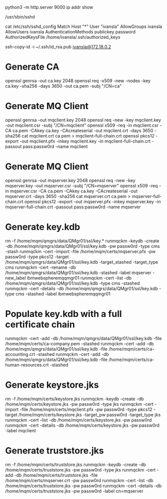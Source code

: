 python3 -m http.server 9000
ip addr show


/usr/sbin/sshd

cat /etc/ssh/sshd_config
Match Host "*" User "ivansla"
    AllowGroups ivansla
    AllowUsers ivansla
    AuthenticationMethods publickey password
    AuthorizedKeysFile /home/ivansla/.ssh/authorized_keys


ssh-copy-id -i ~/.ssh/id_rsa.pub ivansla@172.18.0.2





# Generate CA
openssl genrsa -out ca.key 2048
openssl req -x509 -new -nodes -key ca.key -sha256 -days 3650 -out ca.pem -subj "/CN=ca"

# Generate MQ Client
openssl genrsa -out mqclient.key 2048
openssl req -new -key mqclient.key -out mqclient.csr -subj "/CN=mqclient"
openssl x509 -req -in mqclient.csr -CA ca.pem -CAkey ca.key -CAcreateserial -out mqclient.crt -days 3650 -sha256
cat mqclient.crt ca.pem > mqclient-full-chain.crt
openssl pkcs12 -export -out mqclient.pfx -inkey mqclient.key -in mqclient-full-chain.crt -passout pass:passw0rd -name mqclient

# Generate MQ Client
openssl genrsa -out mqserver.key 2048
openssl req -new -key mqserver.key -out mqserver.csr -subj "/CN=mqserver"
openssl x509 -req -in mqserver.csr -CA ca.pem -CAkey ca.key -CAcreateserial -out mqserver.crt -days 3650 -sha256
cat mqserver.crt ca.pem > mqserver-full-chain.crt
openssl pkcs12 -export -out mqserver.pfx -inkey mqserver.key -in mqserver-full-chain.crt -passout pass:passw0rd -name mqserver

# Generate key.kdb
rm -f /home/mqm/qmgrs/data/QMgr01/ssl/key.*
runmqckm -keydb -create -db /home/mqm/qmgrs/data/QMgr01/ssl/key.kdb -pw passw0rd -type cms -stash
runmqckm -cert -import -file /home/mqm/certs/mqserver.pfx -pw passw0rd -type pkcs12 -target /home/mqm/qmgrs/data/QMgr01/ssl/key.kdb -target_stashed -target_type cms
runmqckm -cert -rename -db /home/mqm/qmgrs/data/QMgr01/ssl/key.kdb -stashed -label mqserver -new_label ibmwebspheremqqmgr01
runmqckm -cert -list -db /home/mqm/qmgrs/data/QMgr01/ssl/key.kdb -type cms -stashed
runmqckm -cert -details -db /home/mqm/qmgrs/data/QMgr01/ssl/key.kdb -type cms -stashed -label ibmwebspheremqqmgr01

# Populate key.kdb with a full certificate chain
runmqckm -cert -add -db /home/mqm/qmgrs/data/QMgr01/ssl/key.kdb -file /home/mqm/certs/ca-company.pem -stashed
runmqckm -cert -add -db /home/mqm/qmgrs/data/QMgr01/ssl/key.kdb -file /home/mqm/certs/ca-accounting.crt -stashed
runmqckm -cert -add -db /home/mqm/qmgrs/data/QMgr01/ssl/key.kdb -file /home/mqm/certs/ca-human-resources.crt -stashed

# Generate keystore.jks
rm -f /home/mqm/certs/keystore.jks
runmqckm -keydb -create -db /home/mqm/certs/keystore.jks -pw passw0rd -type jks
runmqckm -cert -import -file /home/mqm/certs/mqclient.pfx -pw passw0rd -type pkcs12 -target /home/mqm/certs/keystore.jks -target_pw passw0rd -target_type jks
runmqckm -cert -list -db /home/mqm/certs/keystore.jks -pw passw0rd
runmqckm -cert -details -db /home/mqm/certs/keystore.jks -pw passw0rd -label mqclient

# Generate truststore.jks
rm -f /home/mqm/certs/truststore.jks
runmqckm -keydb -create -db /home/mqm/certs/truststore.jks -pw passw0rd -type jks
runmqckm -cert -add -db /home/mqm/certs/truststore.jks -file /home/mqm/certs/mqserver.crt -pw passw0rd
runmqckm -cert -list -db /home/mqm/certs/truststore.jks -pw passw0rd
runmqckm -cert -details -db /home/mqm/certs/truststore.jks -pw passw0rd -label cn=mqserver